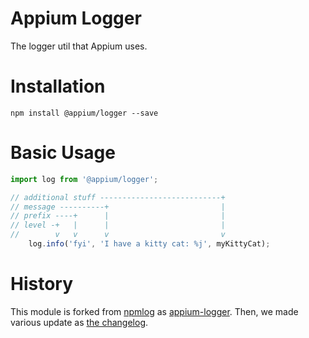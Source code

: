 # Appium Logger

The logger util that Appium uses.

# Installation

```console
npm install @appium/logger --save
```

# Basic Usage

```js
import log from '@appium/logger';

// additional stuff ---------------------------+
// message ----------+                         |
// prefix ----+      |                         |
// level -+   |      |                         |
//        v   v      v                         v
    log.info('fyi', 'I have a kitty cat: %j', myKittyCat);
```

# History

This module is forked from [npmlog](https://github.com/npm/npmlog) as [appium-logger](https://github.com/appium/appium-logger).
Then, we made various update as [the changelog](https://github.com/appium/appium-logger/blob/main/CHANGELOG.md).
